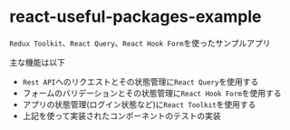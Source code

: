 # react-useful-packages-example

`Redux Toolkit`、`React Query`、`React Hook Form`を使ったサンプルアプリ

主な機能は以下

- `Rest API`へのリクエストとその状態管理に`React Query`を使用する
- フォームのバリデーションとその状態管理に`React Hook Form`を使用する
- アプリの状態管理(ログイン状態など)に`React Toolkit`を使用する
- 上記を使って実装されたコンポーネントのテストの実装
